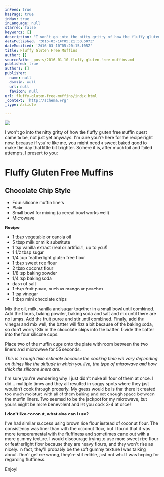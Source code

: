 ```yaml
---
inFeed: true
hasPage: true
inNav: true
inLanguage: null
starred: false
keywords: []
description: "I won't go into the nitty gritty of how the fluffy gluten free muffin quest came to be, not just yet anyways. I'm sure you're here for the recipe right now, because if you're like me, you might need a sweet baked good to make the day that little bit brighter. So here it is, after much toil and failed attempts, I present to you:"
datePublished: '2016-03-10T05:21:53.607Z'
dateModified: '2016-03-10T05:20:15.105Z'
title: Fluffy Gluten Free Muffins
author: []
sourcePath: _posts/2016-03-10-fluffy-gluten-free-muffins.md
published: true
authors: []
publisher:
  name: null
  domain: null
  url: null
  favicon: null
url: fluffy-gluten-free-muffins/index.html
_context: 'http://schema.org'
_type: Article

---
```

![](https://s3-us-west-2.amazonaws.com/the-grid-img/p/395484a545ab3439283d4f74ce4075a144d48f28.jpg)

I won't go into the nitty gritty of how the fluffy gluten free muffin quest came to be, not just yet anyways. I'm sure you're here for the recipe right now, because if you're like me, you might need a sweet baked good to make the day that little bit brighter. So here it is, after much toil and failed attempts, I present to you:

# Fluffy Gluten Free Muffins

## Chocolate Chip Style

* Four silicone muffin liners
* Plate
* Small bowl for mixing (a cereal bowl works well)
* Microwave

**Recipe**

* 1 tbsp vegetable or canola oil
* 5 tbsp milk or milk substitute
* 1 tsp vanilla extract (real or artificial, up to you!)
* 1 1/2 tbsp sugar
* 1/4 cup featherlight gluten free flour
* 1 tbsp sweet rice flour
* 2 tbsp coconut flour
* 1/8 tsp baking powder
* 1/4 tsp baking soda
* dash of salt
* 1 tbsp fruit puree, such as mango or peaches
* 1 tsp vinegar
* 1 tbsp mini chocolate chips

Mix the oil, milk, vanilla and sugar together in a small bowl until combined. Add the flours, baking powder, baking soda and salt and mix until there are no lumps. Add the fruit puree and stir until combined. Finally, add the vinegar and mix well, the batter will fizz a bit because of the baking soda, so don't worry! Stir in the chocolate chips into the batter. Divide the batter into the four silicone cups.

Place two of the muffin cups onto the plate with room between the two liners and microwave for 55 seconds. 

_This is a rough time estimate because the cooking time will vary depending on things like the altitude in which you live, the type of microwave and how thick the silicone liners are._

I'm sure you're wondering why I just didn't nuke all four of them at once. I did... multiple times and they all resulted in soggy spots where they just wouldn't cook through properly. My guess would be is that there it created too much moisture with all of them baking and not enough space between the muffin liners. Two seemed to be the jackpot for my microwave, but yours might be more benevolent and let you cook 3-4 at once!

**I don't like coconut, what else can I use?**

I've had similar success using brown rice flour instead of coconut flour. The consistency was finer than with the coconut flour, but I found that it was more temperamental with the fluffiness and sometimes came out with a more gummy texture. I would discourage trying to use more sweet rice flour or featherlight flour because they are heavy flours, and they won't rise as nicely. In fact, they'll probably be the soft gummy texture I was talking about. Don't get me wrong, they're still edible, just not what I was hoping for regarding fluffiness.

Enjoy!